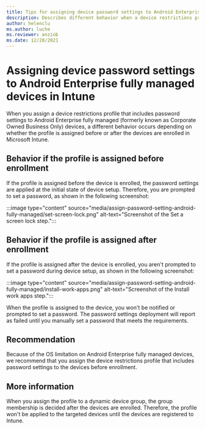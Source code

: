 ```yaml
---
title: Tips for assigning device password settings to Android Enterprise fully managed devices in Intune
description: Describes different behavior when a device restrictions profile that includes password settings is assigned to Android Enterprise fully managed devices before and after enrollment. 
author: helenclu
ms.author: luche
ms.reviewer: anziob
ms.date: 12/20/2021
---
```

# Assigning device password settings to Android Enterprise fully managed devices in Intune

When you assign a device restrictions profile that includes password settings to Android Enterprise fully managed (formerly known as Corporate Owned Business Only) devices, a different behavior occurs depending on whether the profile is assigned before or after the devices are enrolled in Microsoft Intune.

## Behavior if the profile is assigned before enrollment

If the profile is assigned before the device is enrolled, the password settings are applied at the initial state of device setup. Therefore, you are prompted to set a password, as shown in the following screenshot:

:::image type="content" source="media/assign-password-setting-android-fully-managed/set-screen-lock.png" alt-text="Screenshot of the Set a screen lock step.":::

## Behavior if the profile is assigned after enrollment

If the profile is assigned after the device is enrolled, you aren't prompted to set a password during device setup, as shown in the following screenshot:

:::image type="content" source="media/assign-password-setting-android-fully-managed/install-work-apps.png" alt-text="Screenshot of the Install work apps step.":::

When the profile is assigned to the device, you won't be notified or prompted to set a password. The password settings deployment will report as failed until you manually set a password that meets the requirements.

## Recommendation

Because of the OS limitation on Android Enterprise fully managed devices, we recommend that you assign the device restrictions profile that includes password settings to the devices before enrollment.

## More information

When you assign the profile to a dynamic device group, the group membership is decided after the devices are enrolled. Therefore, the profile won't be applied to the targeted devices until the devices are registered to Intune.

